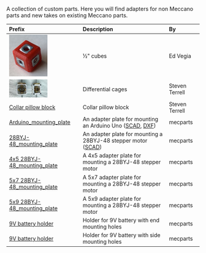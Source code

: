 A collection of custom parts. Here you will find adapters for non Meccano parts and new takes on existing Meccano parts.

Prefix | Description | By
:--- | :--- | :---
[<img src="cube0.5/images/cube-with-nuts.jpg" width="100">](cube0.5) | &frac12;" cubes | Ed Vegia
[<img src="differential/images/both.jpg" width="100">](differential) | Differential cages | Steven Terrell
[Collar pillow block](stl/collar-pillow-block.stl) | Collar pillow block | Steven Terrell
[Arduino_mounting_plate](stl/Arduino_mounting_plate.stl) | An adapter plate for mounting an Arduino Uno ([SCAD](scad/Arduino_mounting_plate.scad), [DXF](dxf/Arduino_mounting_plate_Meccano_logo.dxf))| mecparts
[28BYJ-48_mounting_plate](scad/28BYJ-48_mounting_plate.scad) | An adapter plate for mounting a 28BYJ-48 stepper motor ([SCAD](scad/28BYJ-48_mounting_plate.scad)) | mecparts
[4x5 28BYJ-48_mounting_plate](stl/28BYJ-48_mounting_plate_4x5.stl) | A 4x5 adapter plate for mounting a 28BYJ-48 stepper motor | mecparts
[5x7 28BYJ-48_mounting_plate](stl/28BYJ-48_mounting_plate_5x7.stl) | A 5x7 adapter plate for mounting a 28BYJ-48 stepper motor | mecparts
[5x9 28BYJ-48_mounting_plate](stl/28BYJ-48_mounting_plate_5x9.stl) | A 5x9 adapter plate for mounting a 28BYJ-48 stepper motor | mecparts
[9V battery holder](stl/9V_battery_holder_end_mounting.stl) | Holder for 9V battery with end mounting holes | mecparts
[9V battery holder](stl/9V_battery_holder_side_mounting.stl) | Holder for 9V battery with side mounting holes | mecparts

